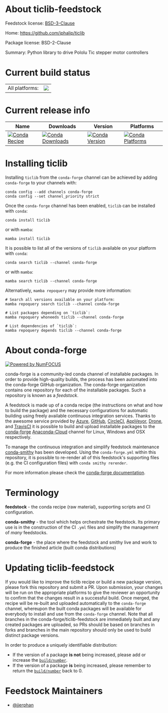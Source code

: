 About ticlib-feedstock
======================

Feedstock license: [BSD-3-Clause](https://github.com/conda-forge/ticlib-feedstock/blob/main/LICENSE.txt)

Home: https://github.com/jphalip/ticlib

Package license: BSD-2-Clause

Summary: Python library to drive Pololu Tic stepper motor controllers

Current build status
====================


<table><tr><td>All platforms:</td>
    <td>
      <a href="https://dev.azure.com/conda-forge/feedstock-builds/_build/latest?definitionId=20449&branchName=main">
        <img src="https://dev.azure.com/conda-forge/feedstock-builds/_apis/build/status/ticlib-feedstock?branchName=main">
      </a>
    </td>
  </tr>
</table>

Current release info
====================

| Name | Downloads | Version | Platforms |
| --- | --- | --- | --- |
| [![Conda Recipe](https://img.shields.io/badge/recipe-ticlib-green.svg)](https://anaconda.org/conda-forge/ticlib) | [![Conda Downloads](https://img.shields.io/conda/dn/conda-forge/ticlib.svg)](https://anaconda.org/conda-forge/ticlib) | [![Conda Version](https://img.shields.io/conda/vn/conda-forge/ticlib.svg)](https://anaconda.org/conda-forge/ticlib) | [![Conda Platforms](https://img.shields.io/conda/pn/conda-forge/ticlib.svg)](https://anaconda.org/conda-forge/ticlib) |

Installing ticlib
=================

Installing `ticlib` from the `conda-forge` channel can be achieved by adding `conda-forge` to your channels with:

```
conda config --add channels conda-forge
conda config --set channel_priority strict
```

Once the `conda-forge` channel has been enabled, `ticlib` can be installed with `conda`:

```
conda install ticlib
```

or with `mamba`:

```
mamba install ticlib
```

It is possible to list all of the versions of `ticlib` available on your platform with `conda`:

```
conda search ticlib --channel conda-forge
```

or with `mamba`:

```
mamba search ticlib --channel conda-forge
```

Alternatively, `mamba repoquery` may provide more information:

```
# Search all versions available on your platform:
mamba repoquery search ticlib --channel conda-forge

# List packages depending on `ticlib`:
mamba repoquery whoneeds ticlib --channel conda-forge

# List dependencies of `ticlib`:
mamba repoquery depends ticlib --channel conda-forge
```


About conda-forge
=================

[![Powered by
NumFOCUS](https://img.shields.io/badge/powered%20by-NumFOCUS-orange.svg?style=flat&colorA=E1523D&colorB=007D8A)](https://numfocus.org)

conda-forge is a community-led conda channel of installable packages.
In order to provide high-quality builds, the process has been automated into the
conda-forge GitHub organization. The conda-forge organization contains one repository
for each of the installable packages. Such a repository is known as a *feedstock*.

A feedstock is made up of a conda recipe (the instructions on what and how to build
the package) and the necessary configurations for automatic building using freely
available continuous integration services. Thanks to the awesome service provided by
[Azure](https://azure.microsoft.com/en-us/services/devops/), [GitHub](https://github.com/),
[CircleCI](https://circleci.com/), [AppVeyor](https://www.appveyor.com/),
[Drone](https://cloud.drone.io/welcome), and [TravisCI](https://travis-ci.com/)
it is possible to build and upload installable packages to the
[conda-forge](https://anaconda.org/conda-forge) [Anaconda-Cloud](https://anaconda.org/)
channel for Linux, Windows and OSX respectively.

To manage the continuous integration and simplify feedstock maintenance
[conda-smithy](https://github.com/conda-forge/conda-smithy) has been developed.
Using the ``conda-forge.yml`` within this repository, it is possible to re-render all of
this feedstock's supporting files (e.g. the CI configuration files) with ``conda smithy rerender``.

For more information please check the [conda-forge documentation](https://conda-forge.org/docs/).

Terminology
===========

**feedstock** - the conda recipe (raw material), supporting scripts and CI configuration.

**conda-smithy** - the tool which helps orchestrate the feedstock.
                   Its primary use is in the construction of the CI ``.yml`` files
                   and simplify the management of *many* feedstocks.

**conda-forge** - the place where the feedstock and smithy live and work to
                  produce the finished article (built conda distributions)


Updating ticlib-feedstock
=========================

If you would like to improve the ticlib recipe or build a new
package version, please fork this repository and submit a PR. Upon submission,
your changes will be run on the appropriate platforms to give the reviewer an
opportunity to confirm that the changes result in a successful build. Once
merged, the recipe will be re-built and uploaded automatically to the
`conda-forge` channel, whereupon the built conda packages will be available for
everybody to install and use from the `conda-forge` channel.
Note that all branches in the conda-forge/ticlib-feedstock are
immediately built and any created packages are uploaded, so PRs should be based
on branches in forks and branches in the main repository should only be used to
build distinct package versions.

In order to produce a uniquely identifiable distribution:
 * If the version of a package **is not** being increased, please add or increase
   the [``build/number``](https://docs.conda.io/projects/conda-build/en/latest/resources/define-metadata.html#build-number-and-string).
 * If the version of a package **is** being increased, please remember to return
   the [``build/number``](https://docs.conda.io/projects/conda-build/en/latest/resources/define-metadata.html#build-number-and-string)
   back to 0.

Feedstock Maintainers
=====================

* [@jjerphan](https://github.com/jjerphan/)

